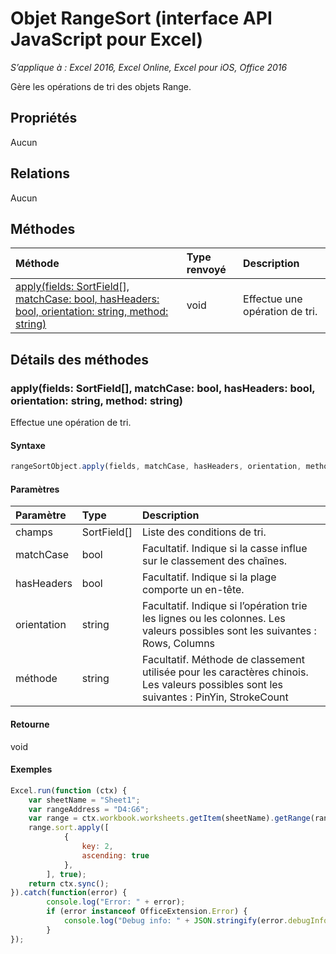 # Objet RangeSort (interface API JavaScript pour Excel)

_S’applique à : Excel 2016, Excel Online, Excel pour iOS, Office 2016_

Gère les opérations de tri des objets Range.

## Propriétés

Aucun

## Relations
Aucun


## Méthodes

| Méthode           | Type renvoyé    |Description|
|:---------------|:--------|:----------|
|[apply(fields: SortField[], matchCase: bool, hasHeaders: bool, orientation: string, method: string)](#applyfields-sortfield-matchcase-bool-hasheaders-bool-orientation-string-method-string)|void|Effectue une opération de tri.|

## Détails des méthodes


### apply(fields: SortField[], matchCase: bool, hasHeaders: bool, orientation: string, method: string)
Effectue une opération de tri.

#### Syntaxe
```js
rangeSortObject.apply(fields, matchCase, hasHeaders, orientation, method);
```

#### Paramètres
| Paramètre    | Type   |Description|
|:---------------|:--------|:----------|
|champs|SortField[]|Liste des conditions de tri.|
|matchCase|bool|Facultatif. Indique si la casse influe sur le classement des chaînes.|
|hasHeaders|bool|Facultatif. Indique si la plage comporte un en-tête.|
|orientation|string|Facultatif. Indique si l’opération trie les lignes ou les colonnes.  Les valeurs possibles sont les suivantes : Rows, Columns|
|méthode|string|Facultatif. Méthode de classement utilisée pour les caractères chinois.  Les valeurs possibles sont les suivantes : PinYin, StrokeCount|

#### Retourne
void

#### Exemples
```js
Excel.run(function (ctx) { 
    var sheetName = "Sheet1";
    var rangeAddress = "D4:G6";
    var range = ctx.workbook.worksheets.getItem(sheetName).getRange(rangeAddress);
    range.sort.apply([ 
            {
                key: 2,
                ascending: true
            },
        ], true);
    return ctx.sync(); 
}).catch(function(error) {
        console.log("Error: " + error);
        if (error instanceof OfficeExtension.Error) {
            console.log("Debug info: " + JSON.stringify(error.debugInfo));
        }
});
```
